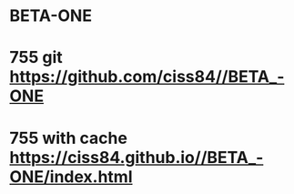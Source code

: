 # BETA-ONE
# 755 git https://github.com/ciss84//BETA_-ONE
# 755 with cache https://ciss84.github.io//BETA_-ONE/index.html
